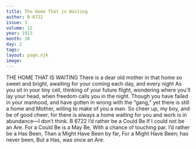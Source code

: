 ```yaml
---
title: The Home That is Waiting
author: B-6722
issue: 3
volume: 12
year: 1913
month: 38
day: 2
tags:
layout: page.njk
image:
---
```

THE HOME THAT IS WAITING    There is a dear old mother in that home so sweet and bright, awaiting for your coming each day, and every night As you sit in your tiny cell, thinking of your future flight, wondering where you'll lay your head, when freedom calls you in the night. Though you have failed in your manhood, and have gotten in wrong with the “gang,” yet there is still a home and Mother, willing to make of you a man. So cheer up, my boy, and be of good cheer, for there is always a home waiting for you and work is in abundance—I don’t think. B 6722       I’d rather be a Could Be    If I could not be an Are.    For a Could Be is a May Be,    With a chance of touching par.    I’d rather be a Has Been,    Than a Might Have Been by far,    For a Might Have Been; has never been,    But a Has, was once an Are. 
